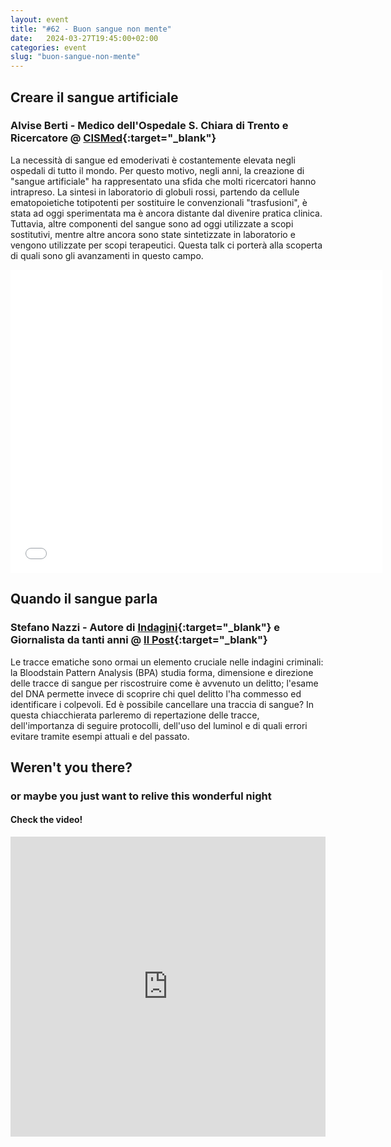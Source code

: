 ```yaml
---
layout: event
title: "#62 - Buon sangue non mente"
date:   2024-03-27T19:45:00+02:00
categories: event
slug: "buon-sangue-non-mente"
---
```


## Creare il sangue artificiale

### Alvise Berti - Medico dell'Ospedale S. Chiara di Trento e Ricercatore @ [CISMed](//www.cismed.unitn.it/){:target="_blank"}

La necessità di sangue ed emoderivati è costantemente elevata negli ospedali di tutto il mondo. Per questo motivo, negli anni, la creazione di "sangue artificiale" ha rappresentato una sfida che molti ricercatori hanno intrapreso. La sintesi in laboratorio di globuli rossi, partendo da cellule ematopoietiche totipotenti per sostituire le convenzionali "trasfusioni", è stata ad oggi sperimentata ma è ancora distante dal divenire pratica clinica. Tuttavia, altre componenti del sangue sono ad oggi utilizzate a scopi sostitutivi, mentre altre ancora sono state sintetizzate in laboratorio e vengono utilizzate per scopi terapeutici. Questa talk ci porterà alla scoperta di quali sono gli avanzamenti in questo campo.

<iframe src="//www.slideshare.net/slideshow/embed_code/key/11ghSurIptearE" width="595" height="485" frameborder="0" marginwidth="0" marginheight="0" scrolling="no" allowfullscreen> </iframe>


## Quando il sangue parla

### Stefano Nazzi - Autore di [Indagini](//www.ilpost.it/episodes/podcasts/indagini){:target="_blank"} e Giornalista da tanti anni @ [Il Post](//ilpost.it){:target="_blank"}

Le tracce ematiche sono ormai un elemento cruciale nelle indagini criminali: la Bloodstain Pattern Analysis (BPA) studia forma, dimensione e direzione delle tracce di sangue per riscostruire come è avvenuto un delitto; l'esame del DNA permette invece di scoprire chi quel delitto l'ha commesso ed identificare i colpevoli. Ed è possibile cancellare una traccia di sangue? In questa chiacchierata parleremo di repertazione delle tracce, dell'importanza di seguire protocolli, dell'uso del luminol e di quali errori evitare tramite esempi attuali e del passato.


## Weren't you there?

### or maybe you just want to relive this wonderful night

<section class="fb-links">

#### Check the video!

<iframe width="100%" height="480px" src="https://www.youtube.com/embed/5kKIuvPlr1A" frameborder="0" allow="accelerometer; autoplay; clipboard-write; encrypted-media; gyroscope; picture-in-picture" allowfullscreen></iframe>


</section>
